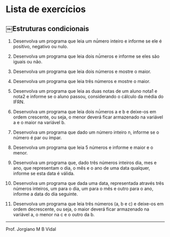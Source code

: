 # Lista de exercícios

## ￼Estruturas condicionais

1. Desenvolva um programa que leia um nú́mero inteiro e informe se ele é positivo, negativo ou nulo.
2. Desenvolva um programa que leia dois nú́meros e informe se eles são iguais ou não.
3. Desenvolva um programa que leia dois números e mostre o maior.
4. Desenvolva um programa que leia três números e mostre o maior.
5. Desenvolva um programa que leia as duas notas de um aluno nota1 e nota2 e informe se o aluno passou, considerando o cálculo da média do IFRN.
6. Desenvolva um programa que leia dois nú́meros a e b e deixe-os em ordem crescente, ou seja, o menor deverá ficar armazenado na variável a e o maior na variável b.
7. Desenvolva um programa que dado um número inteiro n, informe se o número é par ou ímpar.
8. Desenvolva um programa que leia 5 números e informe e maior e o menor.
9. Desenvolva um programa que, dado três números inteiros dia, mes e ano, que representam o dia, o mês e o ano de uma data qualquer, informe se esta data é válida.
10. Desenvolva um programa que dada uma data, representada através três números inteiros, um para o dia, um para o mês e outro para o ano, informe a data do dia seguinte.
11. Desenvolva um programa que leia três números (a, b e c) e deixe-os em ordem decrescente, ou seja, o maior deverá ficar armazenado na variável a, o menor na c e o outro da b.
---
Prof. Jorgiano M B Vidal